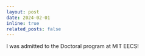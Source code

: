```yaml
---
layout: post
date: 2024-02-01
inline: true
related_posts: false
---
```


I was admitted to the Doctoral program at MIT EECS!